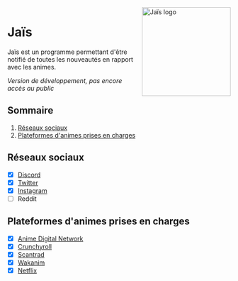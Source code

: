 <img align="right" src="https://ziedelth.fr/images/jais.jpg" height="200" width="200" alt="Jaïs logo">

# Jaïs

Jaïs est un programme permettant d'être notifié de toutes les nouveautés en rapport avec les animes.

_Version de développement, pas encore accès au public_

## Sommaire

1. [Réseaux sociaux](#réseaux-sociaux)
2. [Plateformes d'animes prises en charges](#plateformes-danimes-prises-en-charges)

## Réseaux sociaux

- [x] [Discord](https://discord.com/)
- [x] [Twitter](https://twitter.com/Jaiss___)
- [x] [Instagram](https://www.instagram.com/jais_zie/)
- [ ] Reddit

## Plateformes d'animes prises en charges

- [x] [Anime Digital Network](https://animedigitalnetwork.fr/)
- [x] [Crunchyroll](https://www.crunchyroll.com/)
- [x] [Scantrad](https://scantrad.net/)
- [x] [Wakanim](https://www.wakanim.tv/)
- [x] [Netflix](https://www.netflix.com/)
